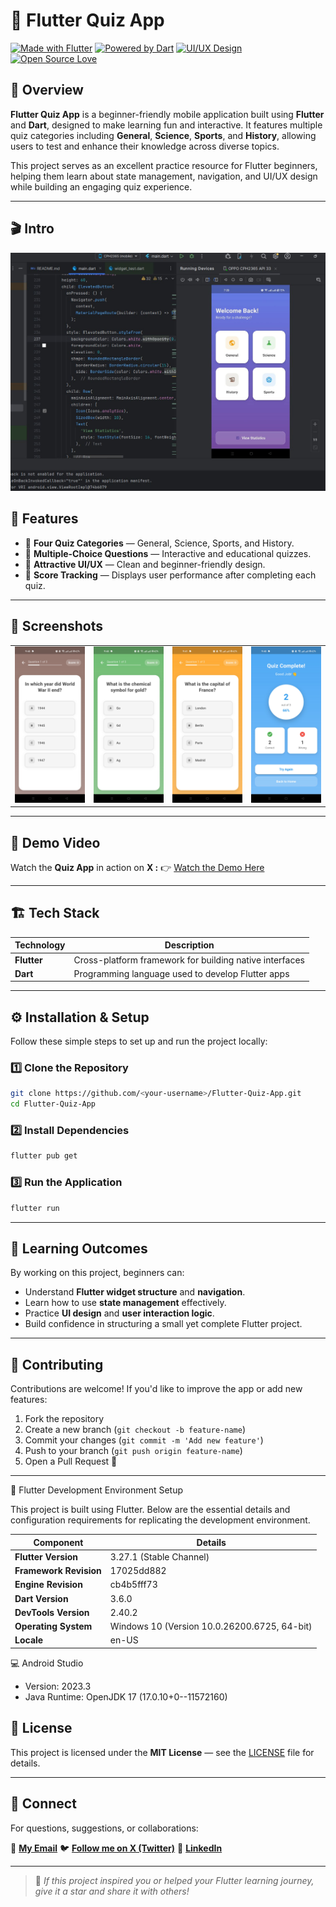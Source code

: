 # 🧠 Flutter Quiz App

[![Made with Flutter](https://img.shields.io/badge/Made%20with-Flutter-02569B?logo=flutter\&logoColor=white)](https://flutter.dev)
[![Powered by Dart](https://img.shields.io/badge/Powered%20by-Dart-0175C2?logo=dart\&logoColor=white)](https://dart.dev)
[![UI/UX Design](https://img.shields.io/badge/BasicUI-ff69b4)]()
[![Open Source Love](https://badges.frapsoft.com/os/v2/open-source.svg?v=103)](https://opensource.org/)

## 📘 Overview

**Flutter Quiz App** is a beginner-friendly mobile application built using **Flutter** and **Dart**, designed to make learning fun and interactive. It features multiple quiz categories including **General**, **Science**, **Sports**, and **History**, allowing users to test and enhance their knowledge across diverse topics.

This project serves as an excellent practice resource for Flutter beginners, helping them learn about state management, navigation, and UI/UX design while building an engaging quiz experience.

---

## 🎬 Intro

<div align="center">
  
  ![Digital Clock](screenshots/quiz.jpeg)
    
</div>


## 🎯 Features

* 🧩 **Four Quiz Categories** — General, Science, Sports, and History.
* 🧠 **Multiple-Choice Questions** — Interactive and educational quizzes.
* 🎨 **Attractive UI/UX** — Clean and beginner-friendly design.
* 🏁 **Score Tracking** — Displays user performance after completing each quiz.

---

## 📸 Screenshots

<div align="left">
  <table>
    <tr>
      <td><img src="screenshots/image4.jpg" alt="Neuromorphic Clock Example 1" width="250"/></td>
      <td><img src="screenshots/image3.jpg" alt="Neuromorphic Clock Example 2" width="250"/></td>
      <td><img src="screenshots/image2.jpg" alt="Neuromorphic Clock Example 3" width="250"/></td>
      <td><img src="screenshots/image1.jpg" alt="Neuromorphic Clock Example 3" width="250"/></td>
    </tr>
  </table>
</div>

---

## 🎥 Demo Video

Watch the **Quiz App** in action on **X :**
👉 [Watch the Demo Here](https://x.com/KishanP07684084/status/1937868338769895813)

---


## 🏗️ Tech Stack

| Technology              | Description                                             |
| ----------------------- | ------------------------------------------------------- |
| **Flutter**             | Cross-platform framework for building native interfaces |
| **Dart**                | Programming language used to develop Flutter apps       |

---

## ⚙️ Installation & Setup

Follow these simple steps to set up and run the project locally:

### 1️⃣ Clone the Repository

```bash
git clone https://github.com/<your-username>/Flutter-Quiz-App.git
cd Flutter-Quiz-App
```

### 2️⃣ Install Dependencies

```bash
flutter pub get
```

### 3️⃣ Run the Application

```bash
flutter run
```

---

## 🧩 Learning Outcomes

By working on this project, beginners can:

* Understand **Flutter widget structure** and **navigation**.
* Learn how to use **state management** effectively.
* Practice **UI design** and **user interaction logic**.
* Build confidence in structuring a small yet complete Flutter project.

---

## 🤝 Contributing

Contributions are welcome! If you'd like to improve the app or add new features:

1. Fork the repository
2. Create a new branch (`git checkout -b feature-name`)
3. Commit your changes (`git commit -m 'Add new feature'`)
4. Push to your branch (`git push origin feature-name`)
5. Open a Pull Request 🚀

---
🧠 Flutter Development Environment Setup

This project is built using Flutter. Below are the essential details and configuration requirements for replicating the development environment.

| Component              | Details                                      |
| ---------------------- | -------------------------------------------- |
| **Flutter Version**    | 3.27.1 (Stable Channel)                      |
| **Framework Revision** | 17025dd882                                   |
| **Engine Revision**    | cb4b5fff73                                   |
| **Dart Version**       | 3.6.0                                        |
| **DevTools Version**   | 2.40.2                                       |
| **Operating System**   | Windows 10 (Version 10.0.26200.6725, 64-bit) |
| **Locale**             | en-US                                        |


💻 Android Studio

* Version: 2023.3
* Java Runtime: OpenJDK 17 (17.0.10+0--11572160)

  
## 🪪 License

This project is licensed under the **MIT License** — see the [LICENSE](LICENSE) file for details.

---

## 💬 Connect

For questions, suggestions, or collaborations:

📧 **[My Email](coolmax17787@gmail.com)**
🐦 **[Follow me on X (Twitter)](https://x.com/KishanP07684084)**
💼 **[LinkedIn](https://www.linkedin.com/in/hom-bdr-pathak-01a3bb210)**

---

> 🌟 *If this project inspired you or helped your Flutter learning journey, give it a star and share it with others!*

